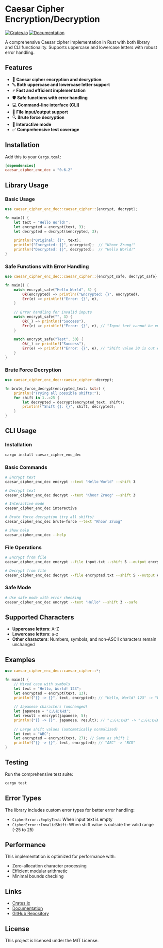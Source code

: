 # Caesar Cipher Encryption/Decryption

[![Crates.io](https://img.shields.io/crates/v/caesar_cipher_enc_dec.svg)](https://crates.io/crates/caesar_cipher_enc_dec)
[![Documentation](https://docs.rs/caesar_cipher_enc_dec/badge.svg)](https://docs.rs/caesar_cipher_enc_dec)

A comprehensive Caesar cipher implementation in Rust with both library and CLI functionality. Supports uppercase and lowercase letters with robust error handling.

## Features

- 🔐 **Caesar cipher encryption and decryption**
- 🔤 **Both uppercase and lowercase letter support**
- ⚡ **Fast and efficient implementation**
- 🛡️ **Safe functions with error handling**
- 💻 **Command-line interface (CLI)**
- 📁 **File input/output support**
- 🔍 **Brute force decryption**
- 🎯 **Interactive mode**
- ✅ **Comprehensive test coverage**

## Installation

Add this to your `Cargo.toml`:

```toml
[dependencies]
caesar_cipher_enc_dec = "0.6.2"
```

## Library Usage

### Basic Usage

```rust
use caesar_cipher_enc_dec::caesar_cipher::{encrypt, decrypt};

fn main() {
    let text = "Hello World!";
    let encrypted = encrypt(text, 3);
    let decrypted = decrypt(&encrypted, 3);
    
    println!("Original: {}", text);
    println!("Encrypted: {}", encrypted);  // "Khoor Zruog!"
    println!("Decrypted: {}", decrypted);  // "Hello World!"
}
```

### Safe Functions with Error Handling

```rust
use caesar_cipher_enc_dec::caesar_cipher::{encrypt_safe, decrypt_safe};

fn main() {
    match encrypt_safe("Hello World", 3) {
        Ok(encrypted) => println!("Encrypted: {}", encrypted),
        Err(e) => println!("Error: {}", e),
    }
    
    // Error handling for invalid inputs
    match encrypt_safe("", 3) {
        Ok(_) => println!("Success"),
        Err(e) => println!("Error: {}", e), // "Input text cannot be empty"
    }
    
    match encrypt_safe("Test", 30) {
        Ok(_) => println!("Success"),
        Err(e) => println!("Error: {}", e), // "Shift value 30 is out of range (-25 to 25)"
    }
}
```

### Brute Force Decryption

```rust
use caesar_cipher_enc_dec::caesar_cipher::decrypt;

fn brute_force_decrypt(encrypted_text: &str) {
    println!("Trying all possible shifts:");
    for shift in 1..=25 {
        let decrypted = decrypt(encrypted_text, shift);
        println!("Shift {}: {}", shift, decrypted);
    }
}
```

## CLI Usage

### Installation

```bash
cargo install caesar_cipher_enc_dec
```

### Basic Commands

```bash
# Encrypt text
caesar_cipher_enc_dec encrypt --text "Hello World" --shift 3

# Decrypt text
caesar_cipher_enc_dec decrypt --text "Khoor Zruog" --shift 3

# Interactive mode
caesar_cipher_enc_dec interactive

# Brute force decryption (try all shifts)
caesar_cipher_enc_dec brute-force --text "Khoor Zruog"

# Show help
caesar_cipher_enc_dec --help
```

### File Operations

```bash
# Encrypt from file
caesar_cipher_enc_dec encrypt --file input.txt --shift 5 --output encrypted.txt

# Decrypt from file
caesar_cipher_enc_dec decrypt --file encrypted.txt --shift 5 --output decrypted.txt
```

### Safe Mode

```bash
# Use safe mode with error checking
caesar_cipher_enc_dec encrypt --text "Hello" --shift 3 --safe
```

## Supported Characters

- **Uppercase letters**: A-Z
- **Lowercase letters**: a-z
- **Other characters**: Numbers, symbols, and non-ASCII characters remain unchanged

## Examples

```rust
use caesar_cipher_enc_dec::caesar_cipher::*;

fn main() {
    // Mixed case with symbols
    let text = "Hello, World! 123";
    let encrypted = encrypt(text, 13);
    println!("{} -> {}", text, encrypted); // "Hello, World! 123" -> "Uryyb, Jbeyq! 123"
    
    // Japanese characters (unchanged)
    let japanese = "こんにちは";
    let result = encrypt(japanese, 5);
    println!("{} -> {}", japanese, result); // "こんにちは" -> "こんにちは"
    
    // Large shift values (automatically normalized)
    let text = "ABC";
    let encrypted = encrypt(text, 27); // Same as shift 1
    println!("{} -> {}", text, encrypted); // "ABC" -> "BCD"
}
```

## Testing

Run the comprehensive test suite:

```bash
cargo test
```

## Error Types

The library includes custom error types for better error handling:

- `CipherError::EmptyText`: When input text is empty
- `CipherError::InvalidShift`: When shift value is outside the valid range (-25 to 25)

## Performance

This implementation is optimized for performance with:
- Zero-allocation character processing
- Efficient modular arithmetic
- Minimal bounds checking

## Links

- [Crates.io](https://crates.io/crates/caesar_cipher_enc_dec)
- [Documentation](https://docs.rs/caesar_cipher_enc_dec)
- [GitHub Repository](https://github.com/username/caesar_cipher_enc_dec)

## License

This project is licensed under the MIT License.
